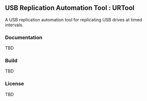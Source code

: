 ## USB Replication Automation Tool : URTool

A USB replication automation tool for replicating USB drives at timed intervals.

### Documentation

TBD

### Build

TBD

### License

TBD


